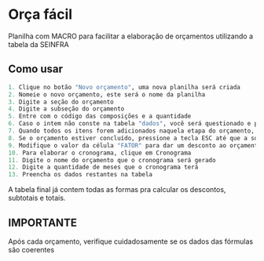 # Orça fácil

Planilha com MACRO para facilitar a elaboração de orçamentos utilizando a tabela da SEINFRA


## Como usar

```python
1. Clique no botão "Novo orçamento", uma nova planilha será criada
2. Nomeie o novo orçamento, este será o nome da planilha
3. Digite a seção do orçamento 
4. Digite a subseção do orçamento 
5. Entre com o código das composições e a quantidade
6. Caso o intem não conste na tabela "dados", você será questionado e poderá adicionar o item ao orçamento e a tabela "dados"
7. Quando todos os itens forem adicionados naquela etapa do orçamento, pressione a tecla ESC para somar o subtotal e digitar uma nova seção do orçamento
8. Se o orçamento estiver concluído, pressione a tecla ESC até que a soma dos subtotais seja feita
9. Modifique o valor da célula "FATOR" para dar um desconto ao orçamento
10. Para elaborar o cronograma, clique em Cronograma
11. Digite o nome do orçamento que o cronograma será gerado
12. Digite a quantidade de meses que o cronograma terá
13. Preencha os dados restantes na tabela 
```

A tabela final já contem todas as formas pra calcular os descontos, subtotais e totais.

## IMPORTANTE

Após cada orçamento, verifique cuidadosamente se os dados das fórmulas são coerentes

